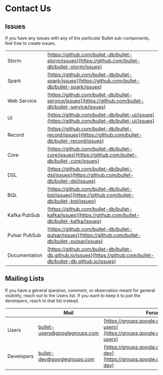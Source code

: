 # Contact Us

## Issues

If you have any issues with any of the particular Bullet sub-components, feel free to create issues.

|               |        |
| ------------- | ------ |
| Storm         | [https://github.com/bullet-db/bullet-storm/issues](https://github.com/bullet-db/bullet-storm/issues)               |
| Spark         | [https://github.com/bullet-db/bullet-spark/issues](https://github.com/bullet-db/bullet-spark/issues)               |
| Web Service   | [https://github.com/bullet-db/bullet-service/issues](https://github.com/bullet-db/bullet-service/issues)           |
| UI            | [https://github.com/bullet-db/bullet-ui/issues](https://github.com/bullet-db/bullet-ui/issues)                     |
| Record        | [https://github.com/bullet-db/bullet-record/issues](https://github.com/bullet-db/bullet-record/issues)             |
| Core          | [https://github.com/bullet-db/bullet-core/issues](https://github.com/bullet-db/bullet-core/issues)                 |
| DSL           | [https://github.com/bullet-db/bullet-dsl/issues](https://github.com/bullet-db/bullet-dsl/issues)                   |
| BQL           | [https://github.com/bullet-db/bullet-bql/issues](https://github.com/bullet-db/bullet-bql/issues)                   |
| Kafka PubSub  | [https://github.com/bullet-db/bullet-kafka/issues](https://github.com/bullet-db/bullet-kafka/issues)               |
| Pulsar PubSub | [https://github.com/bullet-db/bullet-pulsar/issues](https://github.com/bullet-db/bullet-pulsar/issues)             |
| Documentation | [https://github.com/bullet-db/bullet-db.github.io/issues](https://github.com/bullet-db/bullet-db.github.io/issues) |

## Mailing Lists

If you have a general question, comment, or observation meant for general visibility, reach out to the Users list. If you want to keep it to just the developers, reach to that list instead.

|            | Mail                                                                  | Forum                                                                                            |
| ---------- | --------------------------------------------------------------------- | ------------------------------------------------------------------------------------------------ |
| Users      | [bullet-users@googlegroups.com](mailto:bullet-users@googlegroups.com) | [https://groups.google.com/d/forum/bullet-users](https://groups.google.com/d/forum/bullet-users) |
| Developers | [bullet-dev@googlegroups.com](mailto:bullet-dev@googlegroups.com)     | [https://groups.google.com/d/forum/bullet-dev](https://groups.google.com/d/forum/bullet-dev)     |
